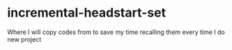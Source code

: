 # incremental-headstart-set
Where I will copy codes from to save my time recalling them every time I do new project
